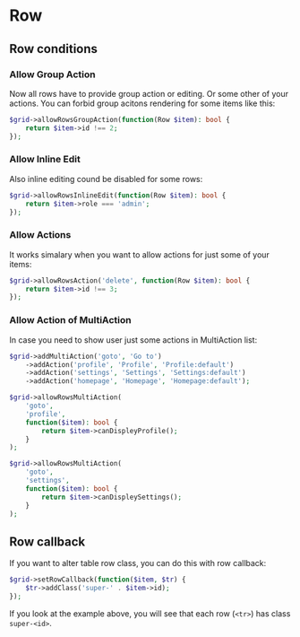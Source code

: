 # Row

## Row conditions

### Allow Group Action

Now all rows have to provide group action or editing. Or some other of your actions. You can forbid group acitons rendering for some items like this:

```php
$grid->allowRowsGroupAction(function(Row $item): bool {
	return $item->id !== 2;
});
```

### Allow Inline Edit

Also inline editing cound be disabled for some rows:

```php
$grid->allowRowsInlineEdit(function(Row $item): bool {
	return $item->role === 'admin';
});
```

### Allow Actions

It works simalary when you want to allow actions for just some of your items:

```php
$grid->allowRowsAction('delete', function(Row $item): bool {
	return $item->id !== 3;
});
```

### Allow Action of MultiAction

In case you need to show user just some actions in MultiAction list:

```php
$grid->addMultiAction('goto', 'Go to')
	->addAction('profile', 'Profile', 'Profile:default')
	->addAction('settings', 'Settings', 'Settings:default')
	->addAction('homepage', 'Homepage', 'Homepage:default');

$grid->allowRowsMultiAction(
	'goto',
	'profile',
	function($item): bool {
		return $item->canDispleyProfile();
	}
);

$grid->allowRowsMultiAction(
	'goto',
	'settings',
	function($item): bool {
		return $item->canDispleySettings();
	}
);
```

## Row callback

If you want to alter table row class, you can do this with row callback:

```php
$grid->setRowCallback(function($item, $tr) {
	$tr->addClass('super-' . $item->id);
});
```

If you look at the example above, you will see that each row (`<tr>`) has class `super-<id>`.
